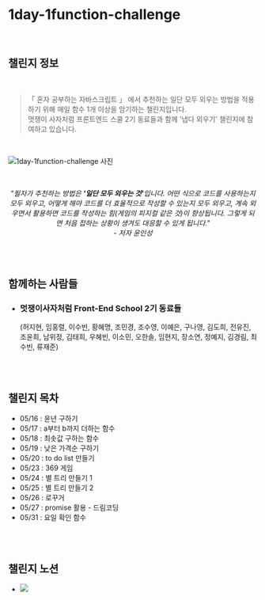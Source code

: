 # <strong> 1day-1function-challenge </strong>

<br>

## <strong>챌린지 정보</strong>
<br>

> 「 혼자 공부하는 자바스크립트 」 에서 추천하는 일단 모두 외우는 방법을 적용하기 위해 매일 함수 1개 이상을 암기하는 챌린지입니다. <br> 멋쟁이 사자처럼 프론트엔드 스쿨 2기 동료들과 함께 '냅다 외우기' 챌린지에 참여하고 있습니다. <br> 

<br>

![1day-1function-challenge 사진](https://user-images.githubusercontent.com/102460056/169823088-81add533-2a34-4d2e-bfd8-fa82d517eabe.jpg)

<br>

*<center>"필자가 추천하는 방법은 <strong>'일단 모두 외우는 것'</strong>입니다. 어떤 식으로 코드를 사용하는지 모두 외우고, 어떻게 해야 코드를 더 효율적으로 작성할 수 있는지 모두 외우고, 계속 외우면서 활용하면 코드를 작성하는 힘(게임의 피지컬 같은 것)이 향상됩니다. 그렇게 되면 처음 접하는 상황이 생겨도 대응할 수 있게 됩니다." <br>- 저자 윤인성</center>*

<br>
<br>

## <strong> 함께하는 사람들 </strong>

- ### 멋쟁이사자처럼 Front-End School 2기 동료들 <br> 
    (허지현, 임홍렬, 이수빈, 황혜명, 조민경, 조수영, 이예은, 구나영, 김도희, 전유진, 조윤희, 남위정, 김태희, 우혜빈, 이소민, 오한솔, 임현지, 장소연, 정예지, 김경림, 최수빈, 류재준)

<br>
<br>

## <strong>챌린지 목차</strong>
- 05/16 : 윤년 구하기<br>
- 05/17 : a부터 b까지 더하는 함수<br>
- 05/18 : 최솟값 구하는 함수<br>
- 05/19 : 낮은 가격순 구하기<br>
- 05/20 : to do list 만들기 <br>
- 05/23 : 369 게임 <br>
- 05/24 : 별 트리 만들기 1 <br>
- 05/25 : 별 트리 만들기 2 <br>
- 05/26 : 로꾸거 <br>
- 05/27 : promise 활용 - 드림코딩 <br>
- 05/31 : 요일 확인 함수 <br>

<br>
<br>

## <strong>챌린지 노션</strong>

- <a href="https://www.notion.so/f776796efe434a6fbdbbd0d931a602c9" target="_blank"><img src="https://img.shields.io/badge/노션-000000?style=round-square&logo=Notion&logoColor=white"/></a>

<br>
<br>